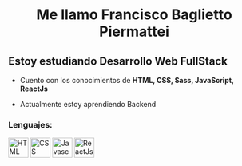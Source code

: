 <h1 align="center">Me llamo Francisco Baglietto Piermattei </h1>

<h2>Estoy estudiando Desarrollo Web FullStack</h2>

- Cuento con los conocimientos de **HTML, CSS, Sass, JavaScript, ReactJs**

- Actualmente estoy aprendiendo Backend


<h3 align="left">Lenguajes:</h3>

<p align="center">

<a href="https://developer.mozilla.org/es/docs/Web/HTML" target="_blank"> <img src="https://www.ujudebug.com/wp-content/uploads/2022/07/html-logo-transparent.png" alt="HTML" width="40px" height="40px"></a> <a href="https://developer.mozilla.org/es/docs/Web/CSS" target="_blank"> <img src="https://upload.wikimedia.org/wikipedia/commons/thumb/6/62/CSS3_logo.svg/800px-CSS3_logo.svg.png" alt="CSS" width="40px" height="40px"></a> <a href="https://developer.mozilla.org/es/docs/Web/JavaScript" target="_blank"> <img src="https://www.freepnglogos.com/uploads/javascript-png/javascript-logo-transparent-logo-javascript-images-3.png" alt="Javascript" width="40px" height="40px"></a> <a href="https://es.reactjs.org/" target="_blank"> <img src="https://w7.pngwing.com/pngs/235/872/png-transparent-react-computer-icons-redux-javascript-others-logo-symmetry-nodejs-thumbnail.png" alt="ReactJs" width="40px" height="40px"></a>


</p>
